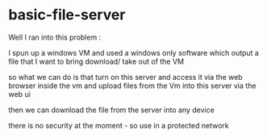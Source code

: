 # basic-file-server

Well I ran into this problem :

I spun up a windows VM and used a windows only software which output a file that I want to bring download/ take out of the VM 

so what we can do is that turn on this server and access it via the web browser inside the vm and upload files from the Vm into this server via the web ui

then we can download the file from the server into any device 

there is no security at the moment - so use in a protected network 


